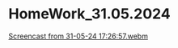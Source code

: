 # HomeWork_31.05.2024
[Screencast from 31-05-24 17:26:57.webm](https://github.com/Iskandarrcode/HomeWork_31.05.2024/assets/153985172/5865964d-b1ae-4243-b94d-ede8b29616ee)
